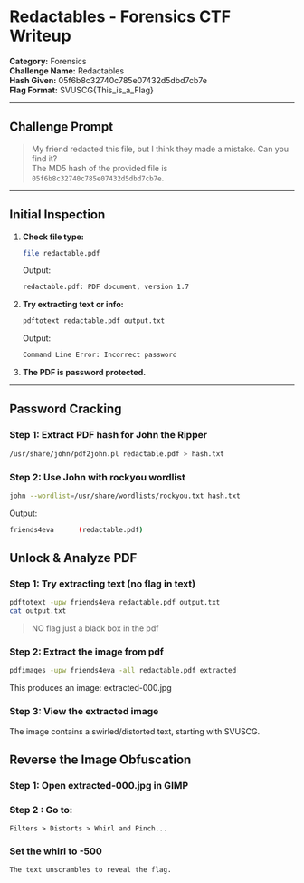 # Redactables - Forensics CTF Writeup

**Category:** Forensics  
**Challenge Name:** Redactables  
**Hash Given:** 05f6b8c32740c785e07432d5dbd7cb7e  
**Flag Format:** SVUSCG{This_is_a_Flag}

---

## Challenge Prompt

> My friend redacted this file, but I think they made a mistake. Can you find it?  
> The MD5 hash of the provided file is `05f6b8c32740c785e07432d5dbd7cb7e`.

---

## Initial Inspection

1. **Check file type:**
    ```sh
    file redactable.pdf
    ```
    Output:
    ```sh
    redactable.pdf: PDF document, version 1.7
    ```

2. **Try extracting text or info:**
    ```sh
    pdftotext redactable.pdf output.txt
    ```
    Output:
    ```sh
    Command Line Error: Incorrect password
    ```

3. **The PDF is password protected.**

---

## Password Cracking

### Step 1: Extract PDF hash for John the Ripper

```sh
/usr/share/john/pdf2john.pl redactable.pdf > hash.txt
```
### Step 2: Use John with rockyou wordlist

```bash
john --wordlist=/usr/share/wordlists/rockyou.txt hash.txt
```

Output:
```bash
friends4eva      (redactable.pdf)
```

## Unlock & Analyze PDF

### Step 1: Try extracting text (no flag in text)

```bash
pdftotext -upw friends4eva redactable.pdf output.txt
cat output.txt
```
> NO flag just a black box in the pdf

### Step 2: Extract the image from pdf

```bash
pdfimages -upw friends4eva -all redactable.pdf extracted
```

This produces an image: extracted-000.jpg

### Step 3: View the extracted image

The image contains a swirled/distorted text, starting with SVUSCG.

## Reverse the Image Obfuscation

### Step 1: Open extracted-000.jpg in GIMP 

### Step 2 : Go to:

    Filters > Distorts > Whirl and Pinch...


### Set the whirl to -500 
    
    The text unscrambles to reveal the flag.
